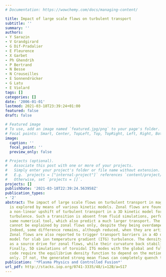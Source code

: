 ```yaml
---
# Documentation: https://wowchemy.com/docs/managing-content/

title: Impact of large scale flows on turbulent transport
subtitle: ''
summary: ''
authors:
- Y Sarazin
- V Grandgirard
- G Dif-Pradalier
- E Fleurence
- X Garbet
- Ph Ghendrih
- P Bertrand
- N Besse
- N Crouseilles
- E Sonnendrücker
- G Latu
- E Violard
tags: []
categories: []
date: '2006-01-01'
lastmod: 2021-03-18T23:39:24+01:00
featured: false
draft: false

# Featured image
# To use, add an image named `featured.jpg/png` to your page's folder.
# Focal points: Smart, Center, TopLeft, Top, TopRight, Left, Right, BottomLeft, Bottom, BottomRight.
image:
  caption: ''
  focal_point: ''
  preview_only: false

# Projects (optional).
#   Associate this post with one or more of your projects.
#   Simply enter your project's folder or file name without extension.
#   E.g. `projects = ["internal-project"]` references `content/project/deep-learning/index.md`.
#   Otherwise, set `projects = []`.
projects: []
publishDate: '2021-03-18T22:39:24.563958Z'
publication_types:
- '2'
abstract: The impact of large scale flows on turbulent transport in magnetized plasmas
  is explored by means of various kinetic models. Zonal flows are found to lead to
  a non-linear upshift of turbulent transport in a 3D kinetic model for interchange
  turbulence. Such a transition is absent from fluid simulations, performed with the
  same numerical tool, which also predict a much larger transport. The discrepancy
  cannot be explained by zonal flows only, despite they being overdamped in fluids.
  Indeed, some difference remains, although reduced, when they are artificially suppressed.
  Zonal flows are also reported to trigger transport barriers in a 4D drift-kinetic
  model for slab ion temperature gradient (ITG) turbulence. The density gradient acts
  as a source drive for zonal flows, while their curvature back stabilizes the turbulence.
  Finally, 5D simulations of toroidal ITG modes with the global and full- f GYSELA
  code require the equilibrium density function to depend on the motion invariants
  only. If not, the generated strong mean flows can completely quench turbulent transport.
publication: '*Plasma Physics and Controlled Fusion*'
url_pdf: http://stacks.iop.org/0741-3335/48/i=12B/a=S17
---
```

